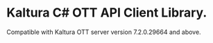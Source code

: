 # Kaltura C# OTT API Client Library.
Compatible with Kaltura OTT server version 7.2.0.29664 and above.
